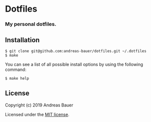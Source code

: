 # Dotfiles
### My personal dotfiles.

## Installation

```console
$ git clone git@github.com:andreas-bauer/dotfiles.git ~/.dotfiles
$ make
```

You can see a list of all possible install options by using the following command:

```console
$ make help
```

## License

Copyright (c) 2019 Andreas Bauer

Licensed under the [MIT license](LICENSE).